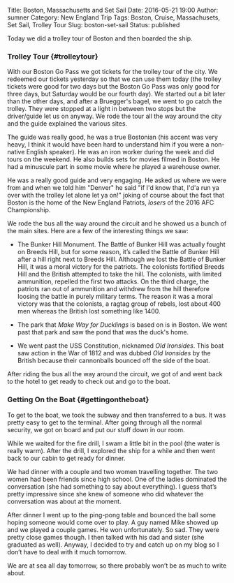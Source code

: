 Title: Boston, Massachusetts and Set Sail
Date: 2016-05-21 19:00
Author: sumner
Category: New England Trip
Tags: Boston, Cruise, Massachusets, Set Sail, Trolley Tour
Slug: boston-set-sail
Status: published

Today we did a trolley tour of Boston and then boarded the ship.

### Trolley Tour {#trolleytour}

With our Boston Go Pass we got tickets for the trolley tour of the city.  We
redeemed our tickets yesterday so that we can use them today (the trolley
tickets were good for two days but the Boston Go Pass was only good for three
days, but Saturday would be our fourth day). We started out a bit later than the
other days, and after a Bruegger's bagel, we went to go catch the trolley. They
were stopped at a light in between two stops but the driver/guide let us on
anyway. We rode the tour all the way around the city and the guide explained the
various sites.

The guide was really good, he was a true Bostonian (his accent was very heavy, I
think it would have been hard to understand him if you were a non-native English
speaker). He was an iron worker during the week and did tours on the weekend. He
also builds sets for movies filmed in Boston. He had a minuscule part in some
movie where he played a warehouse owner.

He was a really good guide and very engaging. He asked us where we were from and
when we told him "Denver" he said "if I'd know that, I'd'a run ya over with the
trolley let alone let ya on!" joking of course about the fact that Boston is the
home of the New England Patriots, *losers* of the 2016 AFC Championship.

We rode the bus all the way around the circuit and he showed us a bunch of the
main sites. Here are a few of the interesting things we saw:

-   The Bunker Hill Monument. The Battle of Bunker Hill was actually fought on
    Breeds Hill, but for some reason, it’s called the Battle of Bunker Hill
    after a hill right next to Breeds Hill. Although we lost the Battle of
    Bunker Hill, it was a moral victory for the patriots. The colonists
    fortified Breeds Hill and the British attempted to take the hill. The
    colonists, with limited ammunition, repelled the first two attacks. On the
    third charge, the patriots ran out of ammunition and withdrew from the hill
    therefore loosing the battle in purely military terms. The reason it was a
    moral victory was that the colonists, a ragtag group of rebels, lost about
    400 men whereas the British lost something like 1400.

-   The park that *Make Way for Ducklings* is based on is in Boston. We went
    past that park and saw the pond that was the duck's home.

-   We went past the USS Constitution, nicknamed *Old Ironsides*. This boat saw
    action in the War of 1812 and was dubbed *Old Ironsides* by the British
    because their cannonballs bounced off the side of the boat.

After riding the bus all the way around the circuit, we got of and went back to
the hotel to get ready to check out and go to the boat.

### Getting On the Boat {#gettingontheboat}

To get to the boat, we took the subway and then transferred to a bus. It was
pretty easy to get to the terminal. After going through all the normal security,
we got on board and put our stuff down in our room.

While we waited for the fire drill, I swam a little bit in the pool (the water
is really warm). After the drill, I explored the ship for a while and then went
back to our cabin to get ready for dinner.

We had dinner with a couple and two women travelling together. The two women had
been friends since high school. One of the ladies dominated the conversation
(she had something to say about everything). I guess that’s pretty impressive
since she knew of someone who did whatever the conversation was about at the
moment.

After dinner I went up to the ping-pong table and bounced the ball some hoping
someone would come over to play. A guy named Mike showed up and we played a
couple games. He won unfortunately. So sad. They were pretty close games though.
I then talked with his dad and sister (she graduated as well). Anyway, I decided
to try and catch up on my blog so I don’t have to deal with it much tomorrow.

We are at sea all day tomorrow, so there probably won’t be as much to write
about.
